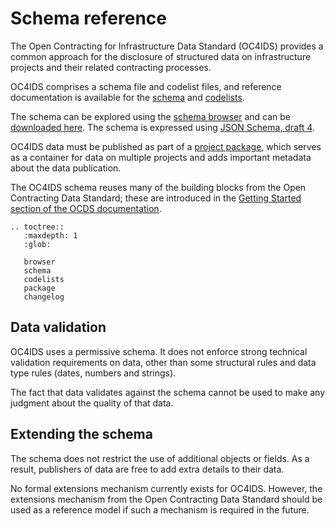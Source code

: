 # Schema reference

The Open Contracting for Infrastructure Data Standard (OC4IDS) provides a common approach for the disclosure of structured data on infrastructure projects and their related contracting processes.

OC4IDS comprises a schema file and codelist files, and reference documentation is available for the [schema](schema) and [codelists](codelists).

The schema can be explored using the [schema browser](browser) and can be [downloaded here](../project-schema.json). The schema is expressed using [JSON Schema, draft 4](https://tools.ietf.org/html/draft-zyp-json-schema-04).

OC4IDS data must be published as part of a [project package](package), which serves as a container for data on multiple projects and adds important metadata about the data publication.

The OC4IDS schema reuses many of the building blocks from the Open Contracting Data Standard; these are introduced in the [Getting Started section of the OCDS documentation](https://standard.open-contracting.org/1.1/en/getting_started/).

```eval_rst
.. toctree::
   :maxdepth: 1
   :glob:

   browser
   schema
   codelists
   package
   changelog

```

## Data validation

OC4IDS uses a permissive schema. It does not enforce strong technical validation requirements on data, other than some structural rules and data type rules (dates, numbers and strings).

The fact that data validates against the schema cannot be used to make any judgment about the quality of that data.

## Extending the schema

The schema does not restrict the use of additional objects or fields. As a result, publishers of data are free to add extra details to their data.

No formal extensions mechanism currently exists for OC4IDS. However, the extensions mechanism from the Open Contracting Data Standard should be used as a reference model if such a mechanism is required in the future.
